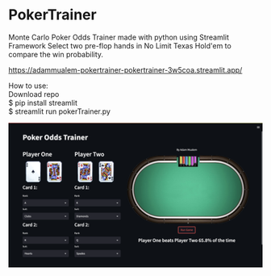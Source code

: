 # PokerTrainer
Monte Carlo Poker Odds Trainer made with python using Streamlit Framework
Select two pre-flop hands in No Limit Texas Hold'em to compare the win probability.

https://adammualem-pokertrainer-pokertrainer-3w5coa.streamlit.app/

How to use: <br />
Download repo <br />
$ pip install streamlit <br />
$ streamlit run pokerTrainer.py

![alt text](https://github.com/AdamMualem/PokerTrainer/blob/main/pokerTrainerScreenShot.png?raw=true)
